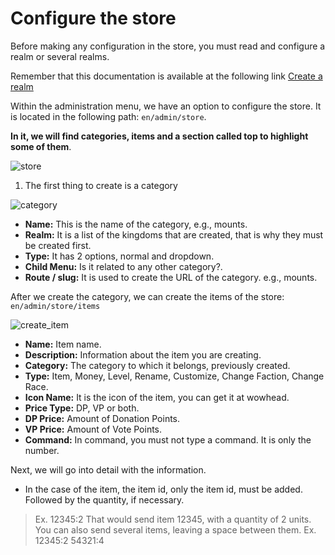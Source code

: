 # Configure the store

Before making any configuration in the store, you must read and configure a realm or several realms.

Remember that this documentation is available at the following link <a href="/wiki/create-a-realm" target="_blank">Create a realm</a>

Within the administration menu, we have an option to configure the store. It is located in the following path: `en/admin/store`.

**In it, we will find categories, items and a section called top to highlight some of them**.

![store](https://user-images.githubusercontent.com/2810187/144719000-9b50def0-69d0-4ed4-8928-537a10d08854.png)

1. The first thing to create is a category

![category](https://user-images.githubusercontent.com/2810187/144719087-09dcb767-4849-4f36-b8f8-dbf59a7891c2.png)

- **Name:** This is the name of the category, e.g., mounts.
- **Realm:** It is a list of the kingdoms that are created, that is why they must be created first.
- **Type:** It has 2 options, normal and dropdown.
- **Child Menu:** Is it related to any other category?.
- **Route / slug:** It is used to create the URL of the category. e.g., mounts.

After we create the category, we can create the items of the store: `en/admin/store/items`

![create_item](https://user-images.githubusercontent.com/2810187/144731728-1ee55db9-6a24-494e-89f2-592a0f889cf7.png)

- **Name:** Item name.
- **Description:** Information about the item you are creating.
- **Category:** The category to which it belongs, previously created.
- **Type:** Item, Money, Level, Rename, Customize, Change Faction, Change Race.
- **Icon Name:** It is the icon of the item, you can get it at wowhead.
- **Price Type:** DP, VP or both.
- **DP Price:** Amount of Donation Points.
- **VP Price:** Amount of Vote Points.
- **Command:** In command, you must not type a command. It is only the number.

Next, we will go into detail with the information.

- In the case of the item, the item id, only the item id, must be added. Followed by the quantity, if necessary.
> Ex. 12345:2 That would send item 12345, with a quantity of 2 units.
> You can also send several items, leaving a space between them. Ex. 12345:2 54321:4
